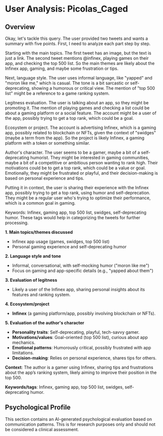 # User Analysis: Picolas_Caged

## Overview

<think>
Okay, let's tackle this query. The user provided two tweets and wants a summary with five points. First, I need to analyze each part step by step.

Starting with the main topics. The first tweet has an image, but the text is just a link. The second tweet mentions @infinex, playing games on their app, and checking the top 500 list. So the main themes are likely about the Infinex app, gaming, and maybe some frustration or tips.

Next, language style. The user uses informal language, like "yapped" and "moron like me," which is casual. The tone is a bit sarcastic or self-deprecating, showing a humorous or critical view. The mention of "top 500 list" might be a reference to a game ranking system.

Legitness evaluation. The user is talking about an app, so they might be promoting it. The mention of playing games and checking a list could be about a gaming platform or a social feature. The account might be a user of the app, possibly trying to get a top rank, which could be a goal.

Ecosystem or project. The account is advertising Infinex, which is a gaming app, possibly related to blockchain or NFTs, given the context of "swidges" (maybe a term from the app). So the project is likely Infinex, a gaming platform with a token or something similar.

Author's character. The user seems to be a gamer, maybe a bit of a self-deprecating humorist. They might be interested in gaming communities, maybe a bit of a competitive or ambitious person wanting to rank high. Their motivations could be to get a top rank, which could be a value or goal. Emotionally, they might be frustrated or playful, and their decision-making is based on personal experience and tips.

Putting it in context, the user is sharing their experience with the Infinex app, possibly trying to get a top rank, using humor and self-deprecation. They might be a regular user who's trying to optimize their performance, which is a common goal in gaming.

Keywords: Infinex, gaming app, top 500 list, swidges, self-deprecating humor. These tags would help in categorizing the tweets for further processing.
</think>

**1. Main topics/themes discussed**  
- Infinex app usage (games, swidges, top 500 list)  
- Personal gaming experience and self-deprecating humor  

**2. Language style and tone**  
- Informal, conversational, with self-mocking humor ("moron like me")  
- Focus on gaming and app-specific details (e.g., "yapped about them")  

**3. Evaluation of legitness**  
- Likely a user of the Infinex app, sharing personal insights about its features and ranking system.  

**4. Ecosystem/project**  
- **Infinex** (a gaming platform/app, possibly involving blockchain or NFTs).  

**5. Evaluation of the author's character**  
- **Personality traits**: Self-deprecating, playful, tech-savvy gamer.  
- **Motivations/values**: Goal-oriented (top 500 list), curious about app mechanics.  
- **Emotional patterns**: Humorously critical, possibly frustrated with app limitations.  
- **Decision-making**: Relies on personal experience, shares tips for others.  

**Context**: The author is a gamer using Infinex, sharing tips and frustrations about the app’s ranking system, likely aiming to improve their position in the top 500.  

**Keywords/tags**: Infinex, gaming app, top 500 list, swidges, self-deprecating humor.

## Psychological Profile

This section contains an AI-generated psychological evaluation based on communication patterns. This is for research purposes only and should not be considered a clinical assessment.